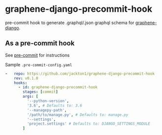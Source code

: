 # graphene-django-precommit-hook
pre-commit hook to generate .graphql/.json graphql schema for [graphene-django](https://github.com/graphql-python/graphene-django).


## As a pre-commit hook

See [pre-commit](https://github.com/pre-commit/pre-commit) for instructions

Sample `.pre-commit-config.yaml`

```yaml
-   repo: https://github.com/jackton1/graphene-django-precommit-hook
    rev: v0.1.0
    hooks:
      - id: graphene-django-precommit-hook
        stages: [commit]
        args: [
          '--python-version',
          '3.6', # Defaults to: 3.6
          '--managepy-path',
          '/path/to/manage.py', # Defaults to: manage.py
          '--settings',
          'project.settings' # Defaults to: DJANGO_SETTINGS_MODULE
        ]
```